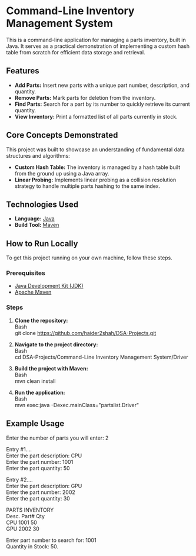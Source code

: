 # **Command-Line Inventory Management System**

This is a command-line application for managing a parts inventory, built in Java. It serves as a practical demonstration of implementing a custom hash table from scratch for efficient data storage and retrieval.

## **Features**

* **Add Parts:** Insert new parts with a unique part number, description, and quantity.  
* **Remove Parts:** Mark parts for deletion from the inventory.  
* **Find Parts:** Search for a part by its number to quickly retrieve its current quantity.  
* **View Inventory:** Print a formatted list of all parts currently in stock.

## **Core Concepts Demonstrated**

This project was built to showcase an understanding of fundamental data structures and algorithms:

* **Custom Hash Table:** The inventory is managed by a hash table built from the ground up using a Java array.  
* **Linear Probing:** Implements linear probing as a collision resolution strategy to handle multiple parts hashing to the same index.

## **Technologies Used**

* **Language:** [Java](https://www.java.com/en/)  
* **Build Tool:** [Maven](https://maven.apache.org/)

## **How to Run Locally**

To get this project running on your own machine, follow these steps.

### **Prerequisites**

* [Java Development Kit (JDK)](https://www.oracle.com/java/technologies/downloads/)  
* [Apache Maven](https://maven.apache.org/download.cgi)

### **Steps**

1. **Clone the repository:**  
   Bash  
   git clone https://github.com/haider2shah/DSA-Projects.git  
     
2. **Navigate to the project directory:**  
   Bash  
   cd DSA-Projects/Command-Line Inventory Management System/Driver

3. **Build the project with Maven:**  
   Bash  
   mvn clean install

4. **Run the application:**  
   Bash  
   mvn exec:java \-Dexec.mainClass="partslist.Driver"

## **Example Usage**

Enter the number of parts you will enter: 2

Entry \#1....  
   Enter the part description: CPU  
   Enter the part number: 1001  
   Enter the part quantity: 50

Entry \#2....  
   Enter the part description: GPU  
   Enter the part number: 2002  
   Enter the part quantity: 30

PARTS INVENTORY  
Desc.           Part\#      Qty  
CPU             1001       50  
GPU             2002       30

Enter part number to search for: 1001  
Quantity in Stock: 50\.  
